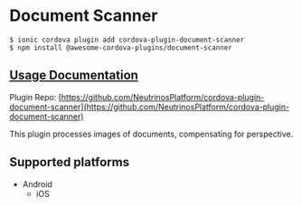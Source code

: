# Document Scanner

```
$ ionic cordova plugin add cordova-plugin-document-scanner
$ npm install @awesome-cordova-plugins/document-scanner
```

## [Usage Documentation](https://danielsogl.gitbook.io/awesome-cordova-plugins/plugins/document-scanner/)

Plugin Repo: [https://github.com/NeutrinosPlatform/cordova-plugin-document-scanner](https://github.com/NeutrinosPlatform/cordova-plugin-document-scanner)

This plugin processes images of documents, compensating for perspective.

## Supported platforms

- Android
  - iOS
  


